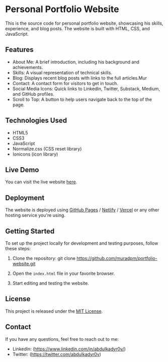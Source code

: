 # Personal Portfolio Website

This is the source code for personal portfolio website, showcasing his skills, experience, and blog posts. The website is built with HTML, CSS, and JavaScript.

## Features

- About Me: A brief introduction, including his background and achievements.
- Skills: A visual representation of technical skills.
- Blog: Displays recent blog posts with links to the full articles.Mur
- Contact: A contact form for visitors to get in touch.
- Social Media Icons: Quick links to LinkedIn, Twitter, Substack, Medium, and GitHub profiles.
- Scroll to Top: A button to help users navigate back to the top of the page.

## Technologies Used

- HTML5
- CSS3
- JavaScript
- Normalize.css (CSS reset library)
- Ionicons (icon library)

## Live Demo

You can visit the live website [here](<your-website-url>).

## Deployment

The website is deployed using [GitHub Pages](https://pages.github.com/) / [Netlify](https://www.netlify.com/) / [Vercel](https://vercel.com/) or any other hosting service you're using.

## Getting Started

To set up the project locally for development and testing purposes, follow these steps:

1. Clone the repository:
git clone https://github.com/muradpm/portfolio-website.git


2. Open the `index.html` file in your favorite browser.

3. Start editing and testing the website.

## License

This project is released under the [MIT License](LICENSE).

## Contact

If you have any questions, feel free to reach out to me:

- LinkedIn: (https://www.linkedin.com/in/abdulkadyr0v/)
- Twitter: (https://twitter.com/abdulkadyr0v)

